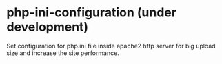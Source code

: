 # php-ini-configuration (under development)

Set configuration for php.ini file inside apache2 http server for big upload size and increase the site performance.
